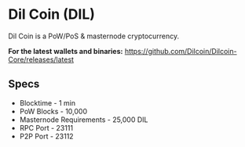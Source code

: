 # Dil Coin (DIL)
Dil Coin is a PoW/PoS & masternode cryptocurrency.

**For the latest wallets and binaries:** https://github.com/Dilcoin/Dilcoin-Core/releases/latest

## Specs
* Blocktime - 1 min
* PoW Blocks - 10,000
* Masternode Requirements - 25,000 DIL
* RPC Port - 23111
* P2P Port - 23112
